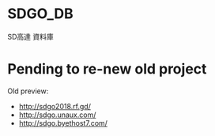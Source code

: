 # SDGO_DB
SD高達 資料庫
# Pending to re-new old project
Old preview:
- http://sdgo2018.rf.gd/
- http://sdgo.unaux.com/
- http://sdgo.byethost7.com/
